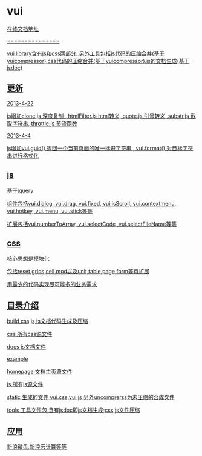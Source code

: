 <h1>vui</h1>
<p><a href="http://putaoshu.github.com/vui/" target="_blank">在线文档地址</p>
<p>===============</p>
<p>vui library含有js和css两部分. 另外工具包括js代码的压缩合并(基于yuicompressor),css代码的压缩合并(基于yuicompressor),js的文档生成(基于jsdoc)</p>

<h2>更新</h2>
<p>2013-4-22</p>
<p>js增加clone.js 深度复制 , htmlFilter.js html转义, quote.js 引号转义, substr.js 截取字符串, throttle.js 节流函数</p>

<p>2013-4-4</p>
<p>js增加vui.guid() 返回一个当前页面的唯一标识字符串 , vui.format() 对目标字符串进行格式化</p>

<h2>js</h2>
<p>基于jquery</p>
<p>组件包括vui.dialog, vui.drag, vui.fixed, vui.isScroll, vui.contextmenu, vui.hotkey, vui.menu, vui.stick等等</p>
<p>扩展包括vui.numberToArray, vui.selectCode, vui.selectFileName等等</p>

<h2>css</h2>
<p>核心思想是模块化</p>
<p>包括reset,grids,cell,mod以及unit,table,page,form等待扩展</p>
<p>用最少的代码实现尽可能多的业务需求</p>

<h2>目录介绍</h2>
<p>build css,js,js文档代码生成及压缩</p>
<p>css 所有css源文件</p>
<p>docs js文档文件</p>
<p>example </p>
<p>homepage 文档主页源文件</p>
<p>js 所有js源文件</p>
<p>static 生成的文件 vui.css,vui.js 另外uncomprerss为未压缩的合成文件</p>
<p>tools 工具文件包,含有jsdoc即js文档生成;css,js文件压缩</p>

<h2>应用</h2>
<p>新浪微盘,新浪云计算等等</p>